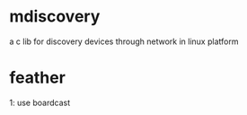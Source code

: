 # mdiscovery

a c lib for discovery devices through network in linux platform

# feather
1: use boardcast 
